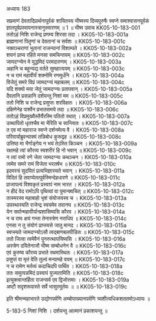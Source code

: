 अध्यायः 183

सप्रमाणं देवतादिप्रार्थनापूर्वकं शायितस्य भीष्मस्य दिव्यपुरुषैः स्वप्ने समाश्वासनपूर्वकं ज्ञातपूर्वप्रस्वापनास्त्रानुस्मारणम् ॥ 1 ॥
भीष्म उवाच 	KK05-10-183-001  
ततोऽहं निशि राजेन्द्र प्रणम्य शिरसा तदा ।	KK05-10-183-001a  
ब्राह्मणानां पितॄणां च देवतानां च सर्वशः ॥	KK05-10-183-001c  
नक्तञ्चराणां भूतानां राजन्यानां विशाम्पते ।	KK05-10-183-002a  
शयनं प्राप्य रहिते मनसा समचिन्तयम् ॥	KK05-10-183-002c  
जामदग्न्येन मे युद्धमिदं परमदारुणम् ।	KK05-10-183-003a  
अहानि च बहून्यद्य वर्तते सुमहात्ययम् ॥	KK05-10-183-003c  
न च रामं महावीर्यं शक्नोमि रणमूर्धनि ।	KK05-10-183-004a  
विजेतुं समरे विप्रं जामदग्न्यं महाबलम् ॥	KK05-10-183-004c  
यदि शक्यो मया जेतुं जामदग्न्यः प्रतापवान् ।	KK05-10-183-005a  
दैवतानि प्रसन्नानि दर्शयन्तु निशां मम ॥	KK05-10-183-005c  
ततो निशि च राजेन्द्र प्रसुप्तः शरविक्षतः ।	KK05-10-183-006a  
दक्षिणेनेह पार्श्वेन प्रभातसमये तदा ॥	KK05-10-183-006c  
ततोऽहं विप्रमुख्यैस्तैर्यैरस्मि पतितो रथात् ।	KK05-10-183-007a  
उत्थापितो धृतश्चैव मा भैरिति च सान्त्वितः ॥	KK05-10-183-007c  
त एव मां महाराज स्वप्ने दर्शनमेत्य वै ।	KK05-10-183-008a  
परिवार्याब्रुवन्वाक्यं तन्निबोध कुरूद्वह ॥	KK05-10-183-008c  
उत्तिष्ठ मा भैर्गाङ्गेय न भयं तेऽस्ति किञ्चन ।	KK05-10-183-009a  
रक्षामहे त्वां कौरव्य स्वशरीरं हि नो भवान् ॥	KK05-10-183-009c  
न त्वां रामो रणे जेता जामदग्न्यः कथञ्चन ।	KK05-10-183-010a  
त्वमेव समरे रामं विजेता भरतर्षभ ॥	KK05-10-183-010c  
इदमस्त्रं सुदयितं प्रत्यभिज्ञास्यते भवान् ।	KK05-10-183-011a  
विदितं हि तवाप्येतत्पूर्वस्मिन्देहधारणे ॥	KK05-10-183-011c  
प्राजापत्यं विश्वकृतं प्रस्वापं नाम भारत ।	KK05-10-183-012a  
न हीदं वेद रामोऽपि पृथिव्यां वा पुमान्क्वचित् ॥	KK05-10-183-012c  
तत्स्मरस्व महाबाहो भृशं संयोजयस्व च ।	KK05-10-183-013a  
उपस्थास्यति राजेन्द्र स्वयमेव तवानघ ॥	KK05-10-183-013c  
येन सर्वान्महावीर्यान्प्रशासिष्यसि कौरव ।	KK05-10-183-014a  
न च रामः क्षयं गन्ता तेनास्त्रेण नराधिप ॥	KK05-10-183-014c  
एनसा न तु संयोगं प्राप्स्यसे जातु मानद ।	KK05-10-183-015a  
स्वप्स्यते जामदग्न्योऽसौ त्वद्बाणबलपीडितः ॥	KK05-10-183-015c  
ततो जित्वा त्वमेवैनं पुनरुत्थापयिष्यसि ।	KK05-10-183-016a  
अस्त्रेण दयितेनाजौ भीष्म सम्बोधनेन वै ॥	KK05-10-183-016c  
एवं कुरुष्व कौरव्य प्रभाते रथमास्थितः ।	KK05-10-183-017a  
प्रसुप्तं वा मृतं वेति तुल्यं मन्यामहे वयम् ॥	KK05-10-183-017c  
न च रामेण मर्तव्यं कदाचिदपि पार्थिव ।	KK05-10-183-018a  
ततः समुत्पन्नमिदं प्रस्वापं युज्यतामिति ॥	KK05-10-183-018c  
इत्युक्त्वान्तर्हिता राजन्सर्व एव द्विजोत्तमाः ।	KK05-10-183-019a  
अष्टौ सदृशरूपास्ते सर्वे भासुरमूर्तयः ॥ ॥	KK05-10-183-019c  

इति श्रीमन्महाभारते उद्योगपर्वणि अम्बोपाख्यानपर्वणि त्र्यशीत्यधिकशततमोऽध्यायः ॥

5-183-5 निशां निशि । दर्शयन्तु आत्मानं प्रकाशयन्तु ॥
